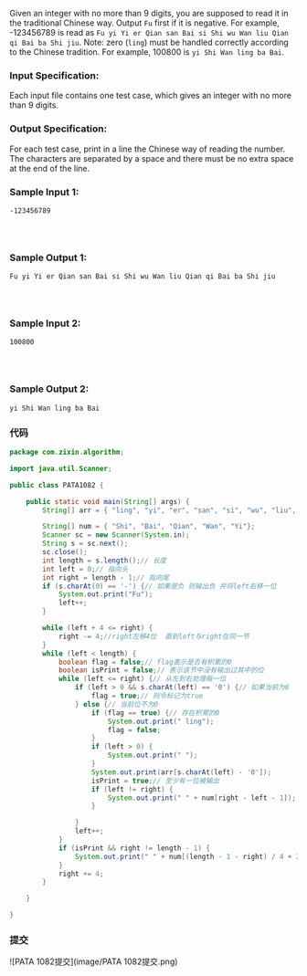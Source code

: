 Given an integer with no more than 9 digits, you are supposed to read it in the traditional Chinese way. Output `Fu` first if it is negative. For example, -123456789 is read as `Fu yi Yi er Qian san Bai si Shi wu Wan liu Qian qi Bai ba Shi jiu`. Note: zero (`ling`) must be handled correctly according to the Chinese tradition. For example, 100800 is `yi Shi Wan ling ba Bai`.

### Input Specification:

Each input file contains one test case, which gives an integer with no more than 9 digits.

### Output Specification:

For each test case, print in a line the Chinese way of reading the number. The characters are separated by a space and there must be no extra space at the end of the line.

### Sample Input 1:

```in
-123456789

      
    
```

### Sample Output 1:

```out
Fu yi Yi er Qian san Bai si Shi wu Wan liu Qian qi Bai ba Shi jiu

      
    
```

### Sample Input 2:

```in
100800

      
    
```

### Sample Output 2:

```out
yi Shi Wan ling ba Bai
```

### 代码

```java
package com.zixin.algorithm;

import java.util.Scanner;

public class PATA1082 {

	public static void main(String[] args) {
		String[] arr = { "ling", "yi", "er", "san", "si", "wu", "liu", "qi", "ba", "jiu" };

		String[] num = { "Shi", "Bai", "Qian", "Wan", "Yi"};
		Scanner sc = new Scanner(System.in);
		String s = sc.next();
		sc.close();
		int length = s.length();// 长度
		int left = 0;// 指向头
		int right = length - 1;// 指向尾
		if (s.charAt(0) == '-') {// 如果是负 则输出负 并将left右移一位
			System.out.print("Fu");
			left++;
		}

		while (left + 4 <= right) {
			right -= 4;//right左移4位  直到left与right在同一节
		}
		while (left < length) {
			boolean flag = false;// flag表示是否有积累的0
			boolean isPrint = false;// 表示该节中没有输出过其中的位
			while (left <= right) {// 从左到右处理每一位
				if (left > 0 && s.charAt(left) == '0') {// 如果当前为0
					flag = true;// 则令标记为true
				} else {// 当前位不为0
					if (flag == true) {// 存在积累的0
						System.out.print(" ling");
						flag = false;
					}
					if (left > 0) {
						System.out.print(" ");
					}
					System.out.print(arr[s.charAt(left) - '0']);
					isPrint = true;// 至少有一位被输出
					if (left != right) {
						System.out.print(" " + num[right - left - 1]);
					}

				}
				left++;
			}
			if (isPrint && right != length - 1) {
				System.out.print(" " + num[(length - 1 - right) / 4 + 2]);
			}
			right += 4;
		}

	}

}

```

### 提交

![PATA 1082提交](image/PATA 1082提交.png)
